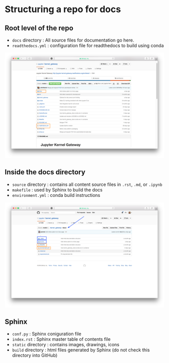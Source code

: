 # Structuring a repo for docs


## Root level of the repo

- ``docs`` directory : All source files for documentation go here.
- ``readthedocs.yml`` : configuration file for readthedocs to build using
  conda

![Repo root directory](static/repo-root.png "Screenshot of GitHub repo root")

## Inside the docs directory

- ``source`` directory : contains all content source files in ``.rst``,
  ``.md``, or ``.ipynb``
- ``makefile`` : used by Sphinx to build the docs
- ``environment.yml`` : conda build instructions

![``docs`` directory](static/docs-directory.png "Screenshot of docs directory")



## Sphinx

- ``conf.py`` : Sphinx coniguration file
- ``index.rst`` : Sphinx master table of contents file
- ``static`` directory : contains images, drawings, icons
- ``build`` directory : html files generated by Sphinx (do not check this
  directory into GitHub)